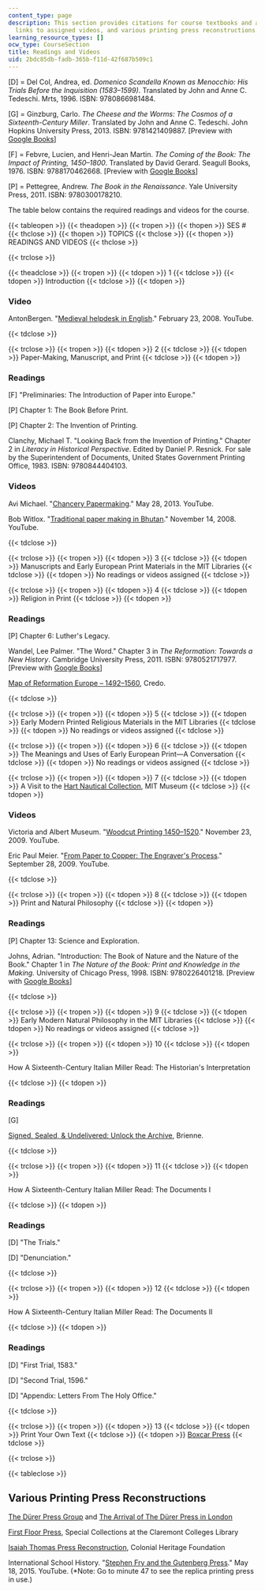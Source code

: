 ```yaml
---
content_type: page
description: This section provides citations for course textbooks and assigned readings,
  links to assigned videos, and various printing press reconstructions.
learning_resource_types: []
ocw_type: CourseSection
title: Readings and Videos
uid: 2bdc85db-fadb-365b-f11d-42f687b509c1
---
```


\[D\] = Del Col, Andrea, ed. _Domenico Scandella Known as Menocchio: His Trials Before the Inquisition (1583–1599)_. Translated by John and Anne C. Tedeschi. Mrts, 1996. ISBN: 9780866981484.

\[G\] = Ginzburg, Carlo. _The Cheese and the Worms: The Cosmos of a Sixteenth-Century Miller_. Translated by John and Anne C. Tedeschi. John Hopkins University Press, 2013. ISBN: 9781421409887. \[Preview with [Google Books](http://books.google.com/books?id=NZzyAAAAQBAJ&pg=PAfrontcover)\]

\[F\] = Febvre, Lucien, and Henri-Jean Martin. _The Coming of the Book: The Impact of Printing, 1450–1800_. Translated by David Gerard. Seagull Books, 1976. ISBN: 9788170462668. \[Preview with [Google Books](http://books.google.com/books?id=9opxcMjv4TUC&pg=PAfrontcover)\]

\[P\] = Pettegree, Andrew. _The Book in the Renaissance_. Yale University Press, 2011. ISBN: 9780300178210.

The table below contains the required readings and videos for the course.

{{< tableopen >}}
{{< theadopen >}}
{{< tropen >}}
{{< thopen >}}
SES #
{{< thclose >}}
{{< thopen >}}
TOPICS
{{< thclose >}}
{{< thopen >}}
READINGS AND VIDEOS
{{< thclose >}}

{{< trclose >}}

{{< theadclose >}}
{{< tropen >}}
{{< tdopen >}}
1
{{< tdclose >}}
{{< tdopen >}}
Introduction
{{< tdclose >}}
{{< tdopen >}}


### Video

AntonBergen. "[Medieval helpdesk in English](https://www.youtube.com/watch?v=yUQRbqc2qtY#t=38.045895)." February 23, 2008. YouTube.


{{< tdclose >}}

{{< trclose >}}
{{< tropen >}}
{{< tdopen >}}
2
{{< tdclose >}}
{{< tdopen >}}
Paper-Making, Manuscript, and Print
{{< tdclose >}}
{{< tdopen >}}


### Readings

\[F\] "Preliminaries: The Introduction of Paper into Europe."

\[P\] Chapter 1: The Book Before Print.

\[P\] Chapter 2: The Invention of Printing.

Clanchy, Michael T. "Looking Back from the Invention of Printing." Chapter 2 in _Literacy in Historical Perspective_. Edited by Daniel P. Resnick. For sale by the Superintendent of Documents, United States Government Printing Office, 1983. ISBN: 9780844404103.

### Videos

Avi Michael. "[Chancery Papermaking](https://www.youtube.com/watch?v=e-PmfdV_cZU)." May 28, 2013. YouTube.

Bob Witlox. "[Traditional paper making in Bhutan](https://www.youtube.com/watch?v=78i8IbaPEeY&feature=em-share_video_user)." November 14, 2008. YouTube.


{{< tdclose >}}

{{< trclose >}}
{{< tropen >}}
{{< tdopen >}}
3
{{< tdclose >}}
{{< tdopen >}}
Manuscripts and Early European Print Materials in the MIT Libraries
{{< tdclose >}}
{{< tdopen >}}
No readings or videos assigned
{{< tdclose >}}

{{< trclose >}}
{{< tropen >}}
{{< tdopen >}}
4
{{< tdclose >}}
{{< tdopen >}}
Religion in Print
{{< tdclose >}}
{{< tdopen >}}


### Readings

\[P\] Chapter 6: Luther's Legacy.

Wandel, Lee Palmer. "The Word." Chapter 3 in _The Reformation: Towards a New History_. Cambridge University Press, 2011. ISBN: 9780521717977. \[Preview with [Google Books](https://books.google.com/books?id=76zYWBRZxKsC&pg=PA63%3Donepage&hl=en#v=onepage&q&f=false)\]

[Map of Reformation Europe – 1492–1560](http://search.credoreference.com/content/entry/andawh/reformation_europe_1492_1560/0?id=991369), Credo.


{{< tdclose >}}

{{< trclose >}}
{{< tropen >}}
{{< tdopen >}}
5
{{< tdclose >}}
{{< tdopen >}}
Early Modern Printed Religious Materials in the MIT Libraries
{{< tdclose >}}
{{< tdopen >}}
No readings or videos assigned
{{< tdclose >}}

{{< trclose >}}
{{< tropen >}}
{{< tdopen >}}
6
{{< tdclose >}}
{{< tdopen >}}
The Meanings and Uses of Early European Print—A Conversation
{{< tdclose >}}
{{< tdopen >}}
No readings or videos assigned
{{< tdclose >}}

{{< trclose >}}
{{< tropen >}}
{{< tdopen >}}
7
{{< tdclose >}}
{{< tdopen >}}
A Visit to the [Hart Nautical Collection](http://mitmuseum.mit.edu/hart-nautical-collections-list), MIT Museum
{{< tdclose >}}
{{< tdopen >}}


### Videos

Victoria and Albert Museum. "[Woodcut Printing 1450–1520](https://www.youtube.com/watch?v=mgCYovlFRNY&feature=youtu.be)." November 23, 2009. YouTube.

Eric Paul Meier. "[From Paper to Copper: The Engraver's Process](https://www.youtube.com/watch?v=fQvghHs15hA)." September 28, 2009. YouTube.


{{< tdclose >}}

{{< trclose >}}
{{< tropen >}}
{{< tdopen >}}
8
{{< tdclose >}}
{{< tdopen >}}
Print and Natural Philosophy
{{< tdclose >}}
{{< tdopen >}}


### Readings

\[P\] Chapter 13: Science and Exploration.

Johns, Adrian. "Introduction: The Book of Nature and the Nature of the Book." Chapter 1 in _The Nature of the Book: Print and Knowledge in the Making._ University of Chicago Press, 1998. ISBN: 9780226401218. \[Preview with [Google Books](http://books.google.com/books?id=zobsj8npWeAC&pg=PA1=onepage)\]


{{< tdclose >}}

{{< trclose >}}
{{< tropen >}}
{{< tdopen >}}
9
{{< tdclose >}}
{{< tdopen >}}
Early Modern Natural Philosophy in the MIT Libraries
{{< tdclose >}}
{{< tdopen >}}
No readings or videos assigned
{{< tdclose >}}

{{< trclose >}}
{{< tropen >}}
{{< tdopen >}}
10
{{< tdclose >}}
{{< tdopen >}}


How A Sixteenth-Century Italian Miller Read: The Historian's Interpretation


{{< tdclose >}}
{{< tdopen >}}


### Readings

\[G\]

[Signed, Sealed, & Undelivered: Unlock the Archive](http://brienne.org/), Brienne.


{{< tdclose >}}

{{< trclose >}}
{{< tropen >}}
{{< tdopen >}}
11
{{< tdclose >}}
{{< tdopen >}}


How A Sixteenth-Century Italian Miller Read: The Documents I


{{< tdclose >}}
{{< tdopen >}}


### Readings

\[D\] "The Trials."

\[D\] "Denunciation."


{{< tdclose >}}

{{< trclose >}}
{{< tropen >}}
{{< tdopen >}}
12
{{< tdclose >}}
{{< tdopen >}}


How A Sixteenth-Century Italian Miller Read: The Documents II


{{< tdclose >}}
{{< tdopen >}}


### Readings

\[D\] "First Trial, 1583."

\[D\] "Second Trial, 1596."

\[D\] "Appendix: Letters From The Holy Office."


{{< tdclose >}}

{{< trclose >}}
{{< tropen >}}
{{< tdopen >}}
13
{{< tdclose >}}
{{< tdopen >}}
Print Your Own Text
{{< tdclose >}}
{{< tdopen >}}
[Boxcar Press](http://www.boxcarpress.com/)
{{< tdclose >}}

{{< trclose >}}

{{< tableclose >}}

Various Printing Press Reconstructions
--------------------------------------

[The Dürer Press Group](http://www.duererpress.co.uk/) and [The Arrival of The Dürer Press in London](http://www.duererpress.co.uk/Arrival.htm)

[First Floor Press](http://libraries.claremont.edu/sc/press.asp), Special Collections at the Claremont Colleges Library

[Isaiah Thomas Press Reconstruction](http://press.colonialheritage.org/), Colonial Heritage Foundation

International School History. "[Stephen Fry and the Gutenberg Press](https://www.youtube.com/watch?v=8svE2AjQWYE)." May 18, 2015. YouTube. (\*Note: Go to minute 47 to see the replica printing press in use.)